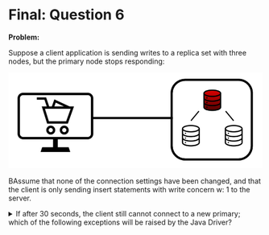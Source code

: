 Final: Question 6
=================

**Problem:**

Suppose a client application is sending writes to a replica set with three nodes, but the primary node stops responding:

![](/final-exam/images/replica_set_primary_down.png?raw=true "")

BAssume that none of the connection settings have been changed, and that the client is only sending insert statements with write concern w: 1 to the server.

<details> 
  <summary>If after 30 seconds, the client still cannot connect to a new primary; which of the following exceptions will be raised by the Java Driver?</summary>
   Answer: (X) com.mongodb.MongoTimeoutException
</details>


